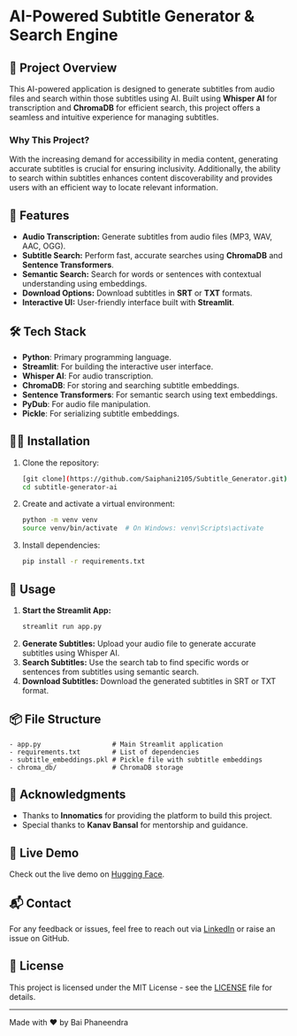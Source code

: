 # AI-Powered Subtitle Generator & Search Engine

## 🚀 Project Overview
This AI-powered application is designed to generate subtitles from audio files and search within those subtitles using AI. Built using **Whisper AI** for transcription and **ChromaDB** for efficient search, this project offers a seamless and intuitive experience for managing subtitles.

### Why This Project?
With the increasing demand for accessibility in media content, generating accurate subtitles is crucial for ensuring inclusivity. Additionally, the ability to search within subtitles enhances content discoverability and provides users with an efficient way to locate relevant information.

## 🌟 Features
- **Audio Transcription:** Generate subtitles from audio files (MP3, WAV, AAC, OGG).
- **Subtitle Search:** Perform fast, accurate searches using **ChromaDB** and **Sentence Transformers**.
- **Semantic Search:** Search for words or sentences with contextual understanding using embeddings.
- **Download Options:** Download subtitles in **SRT** or **TXT** formats.
- **Interactive UI:** User-friendly interface built with **Streamlit**.

## 🛠️ Tech Stack
- **Python**: Primary programming language.
- **Streamlit**: For building the interactive user interface.
- **Whisper AI**: For audio transcription.
- **ChromaDB**: For storing and searching subtitle embeddings.
- **Sentence Transformers**: For semantic search using text embeddings.
- **PyDub**: For audio file manipulation.
- **Pickle**: For serializing subtitle embeddings.

## 🧑‍💻 Installation
1. Clone the repository:
    ```bash
    [git clone](https://github.com/Saiphani2105/Subtitle_Generator.git)
    cd subtitle-generator-ai
    ```
2. Create and activate a virtual environment:
    ```bash
    python -m venv venv
    source venv/bin/activate  # On Windows: venv\Scripts\activate
    ```
3. Install dependencies:
    ```bash
    pip install -r requirements.txt
    ```

## 🚀 Usage
1. **Start the Streamlit App:**
    ```bash
    streamlit run app.py
    ```
2. **Generate Subtitles:** Upload your audio file to generate accurate subtitles using Whisper AI.
3. **Search Subtitles:** Use the search tab to find specific words or sentences from subtitles using semantic search.
4. **Download Subtitles:** Download the generated subtitles in SRT or TXT format.

## 📦 File Structure
```
- app.py                  # Main Streamlit application
- requirements.txt        # List of dependencies
- subtitle_embeddings.pkl # Pickle file with subtitle embeddings
- chroma_db/              # ChromaDB storage
```

## 🙏 Acknowledgments
- Thanks to **Innomatics** for providing the platform to build this project.
- Special thanks to **Kanav Bansal** for mentorship and guidance.

## 🚀 Live Demo
Check out the live demo on [Hugging Face](https://huggingface.co/spaces/Phaneendrabayi/Subtitle_Search_Engine).

## 📬 Contact
For any feedback or issues, feel free to reach out via [LinkedIn](www.linkedin.com/in/bai-phaneendra) or raise an issue on GitHub.

## 📄 License
This project is licensed under the MIT License - see the [LICENSE](https://github.com/Saiphani2105/Subtitle_Generator/blob/main/LICENSE) file for details.

---

Made with ❤️ by Bai Phaneendra

